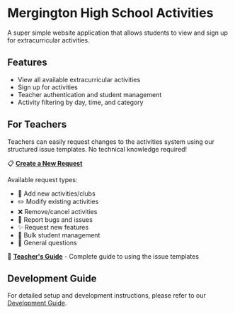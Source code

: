 # Mergington High School Activities

A super simple website application that allows students to view and sign up for extracurricular activities.

## Features

- View all available extracurricular activities
- Sign up for activities
- Teacher authentication and student management
- Activity filtering by day, time, and category

## For Teachers

Teachers can easily request changes to the activities system using our structured issue templates. No technical knowledge required!

📋 **[Create a New Request](https://github.com/ktanino10/skills-expand-your-team-with-copilot/issues/new/choose)**

Available request types:
- 🎯 Add new activities/clubs
- ✏️ Modify existing activities
- ❌ Remove/cancel activities  
- 🐛 Report bugs and issues
- ✨ Request new features
- 👥 Bulk student management
- 💬 General questions

📖 **[Teacher's Guide](../docs/teacher-guide.md)** - Complete guide to using the issue templates

## Development Guide

For detailed setup and development instructions, please refer to our [Development Guide](../docs/how-to-develop.md).
